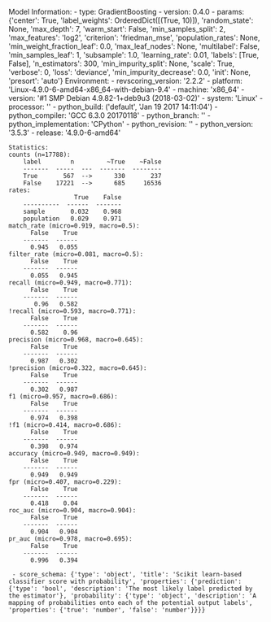 Model Information:
	 - type: GradientBoosting
	 - version: 0.4.0
	 - params: {'center': True, 'label_weights': OrderedDict([(True, 10)]), 'random_state': None, 'max_depth': 7, 'warm_start': False, 'min_samples_split': 2, 'max_features': 'log2', 'criterion': 'friedman_mse', 'population_rates': None, 'min_weight_fraction_leaf': 0.0, 'max_leaf_nodes': None, 'multilabel': False, 'min_samples_leaf': 1, 'subsample': 1.0, 'learning_rate': 0.01, 'labels': [True, False], 'n_estimators': 300, 'min_impurity_split': None, 'scale': True, 'verbose': 0, 'loss': 'deviance', 'min_impurity_decrease': 0.0, 'init': None, 'presort': 'auto'}
	Environment:
	 - revscoring_version: '2.2.2'
	 - platform: 'Linux-4.9.0-6-amd64-x86_64-with-debian-9.4'
	 - machine: 'x86_64'
	 - version: '#1 SMP Debian 4.9.82-1+deb9u3 (2018-03-02)'
	 - system: 'Linux'
	 - processor: ''
	 - python_build: ('default', 'Jan 19 2017 14:11:04')
	 - python_compiler: 'GCC 6.3.0 20170118'
	 - python_branch: ''
	 - python_implementation: 'CPython'
	 - python_revision: ''
	 - python_version: '3.5.3'
	 - release: '4.9.0-6-amd64'
	
	Statistics:
	counts (n=17788):
		label        n         ~True    ~False
		-------  -----  ---  -------  --------
		True       567  -->      330       237
		False    17221  -->      685     16536
	rates:
		              True    False
		----------  ------  -------
		sample       0.032    0.968
		population   0.029    0.971
	match_rate (micro=0.919, macro=0.5):
		  False    True
		-------  ------
		  0.945   0.055
	filter_rate (micro=0.081, macro=0.5):
		  False    True
		-------  ------
		  0.055   0.945
	recall (micro=0.949, macro=0.771):
		  False    True
		-------  ------
		   0.96   0.582
	!recall (micro=0.593, macro=0.771):
		  False    True
		-------  ------
		  0.582    0.96
	precision (micro=0.968, macro=0.645):
		  False    True
		-------  ------
		  0.987   0.302
	!precision (micro=0.322, macro=0.645):
		  False    True
		-------  ------
		  0.302   0.987
	f1 (micro=0.957, macro=0.686):
		  False    True
		-------  ------
		  0.974   0.398
	!f1 (micro=0.414, macro=0.686):
		  False    True
		-------  ------
		  0.398   0.974
	accuracy (micro=0.949, macro=0.949):
		  False    True
		-------  ------
		  0.949   0.949
	fpr (micro=0.407, macro=0.229):
		  False    True
		-------  ------
		  0.418    0.04
	roc_auc (micro=0.904, macro=0.904):
		  False    True
		-------  ------
		  0.904   0.904
	pr_auc (micro=0.978, macro=0.695):
		  False    True
		-------  ------
		  0.996   0.394
	
	 - score_schema: {'type': 'object', 'title': 'Scikit learn-based classifier score with probability', 'properties': {'prediction': {'type': 'bool', 'description': 'The most likely label predicted by the estimator'}, 'probability': {'type': 'object', 'description': 'A mapping of probabilities onto each of the potential output labels', 'properties': {'true': 'number', 'false': 'number'}}}}

